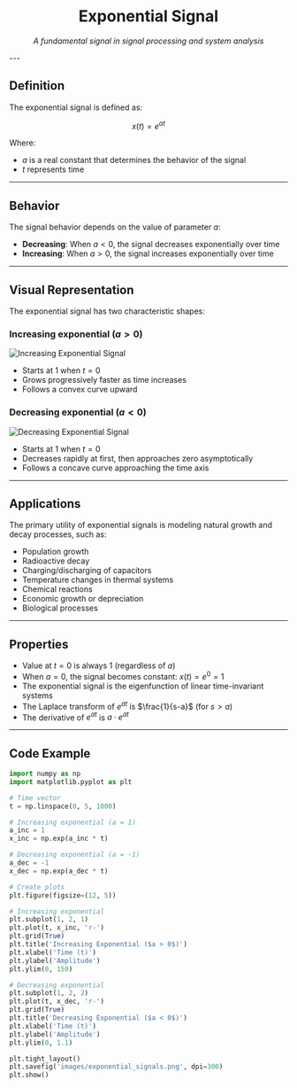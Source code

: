 <h1 align="center">Exponential Signal</h1>
<p align="center">
  <em>A fundamental signal in signal processing and system analysis</em>
</p>
---

## Definition

The exponential signal is defined as:

$$x(t) = e^{at}$$

Where:
- $a$ is a real constant that determines the behavior of the signal
- $t$ represents time

---

## Behavior

The signal behavior depends on the value of parameter $a$:

- **Decreasing**: When $a < 0$, the signal decreases exponentially over time
- **Increasing**: When $a > 0$, the signal increases exponentially over time

---

## Visual Representation

The exponential signal has two characteristic shapes:

### Increasing exponential ($a > 0$)

![Increasing Exponential Signal](./images/increasing_exponential.png)

- Starts at 1 when $t = 0$
- Grows progressively faster as time increases
- Follows a convex curve upward

### Decreasing exponential ($a < 0$)

![Decreasing Exponential Signal](./images/decreasing_exponential.png)

- Starts at 1 when $t = 0$
- Decreases rapidly at first, then approaches zero asymptotically
- Follows a concave curve approaching the time axis

---

## Applications

The primary utility of exponential signals is modeling natural growth and decay processes, such as:

- Population growth
- Radioactive decay
- Charging/discharging of capacitors
- Temperature changes in thermal systems
- Chemical reactions
- Economic growth or depreciation
- Biological processes

---

## Properties

- Value at $t = 0$ is always 1 (regardless of $a$)
- When $a = 0$, the signal becomes constant: $x(t) = e^0 = 1$
- The exponential signal is the eigenfunction of linear time-invariant systems
- The Laplace transform of $e^{at}$ is $\frac{1}{s-a}$ (for $s > a$)
- The derivative of $e^{at}$ is $a \cdot e^{at}$

---

## Code Example

```python
import numpy as np
import matplotlib.pyplot as plt

# Time vector
t = np.linspace(0, 5, 1000)

# Increasing exponential (a = 1)
a_inc = 1
x_inc = np.exp(a_inc * t)

# Decreasing exponential (a = -1)
a_dec = -1
x_dec = np.exp(a_dec * t)

# Create plots
plt.figure(figsize=(12, 5))

# Increasing exponential
plt.subplot(1, 2, 1)
plt.plot(t, x_inc, 'r-')
plt.grid(True)
plt.title('Increasing Exponential ($a > 0$)')
plt.xlabel('Time (t)')
plt.ylabel('Amplitude')
plt.ylim(0, 150)

# Decreasing exponential
plt.subplot(1, 2, 2)
plt.plot(t, x_dec, 'r-')
plt.grid(True)
plt.title('Decreasing Exponential ($a < 0$)')
plt.xlabel('Time (t)')
plt.ylabel('Amplitude')
plt.ylim(0, 1.1)

plt.tight_layout()
plt.savefig('images/exponential_signals.png', dpi=300)
plt.show()
